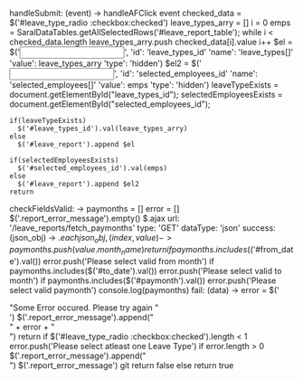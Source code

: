 
  handleSubmit: (event) ->
    handleAFClick event
    checked_data = $('#leave_type_radio :checkbox:checked')
    leave_types_arry = []
    i = 0
    emps = SaralDataTables.getAllSelectedRows('#leave_report_table');
    while i < checked_data.length
      leave_types_arry.push checked_data[i].value
      i++
    $el = $('<input />',
      'id': 'leave_types_id'
      'name': 'leave_types[]'
      'value': leave_types_arry
      'type': 'hidden')
    $el2 = $('<input />',
      'id': 'selected_employees_id'
      'name': 'selected_employees[]'
      'value': emps
      'type': 'hidden')
    leaveTypeExists = document.getElementById("leave_types_id");
    selectedEmployeesExists = document.getElementById("selected_employees_id");

    if(leaveTypeExists)
      $('#leave_types_id').val(leave_types_arry)
    else
      $('#leave_report').append $el

    if(selectedEmployeesExists)
      $('#selected_employees_id').val(emps)
    else
      $('#leave_report').append $el2
    return

  checkFieldsValid: ->
    paymonths = []
    error = []
    $('.report_error_message').empty()
    $.ajax
      url: '/leave_reports/fetch_paymonths'
      type: 'GET'
      dataType: 'json'
      success: (json_obj) ->
        $.each json_obj, (index, value) ->
          paymonths.push(value.month_name)
          return
        if paymonths.includes($('#from_date').val())
          error.push('Please select valid from month')
        if paymonths.includes($('#to_date').val())
          error.push('Please select valid to month')
        if paymonths.includes($('#paymonth').val())
          error.push('Please select valid paymonth')
        console.log(paymonths)
      fail: (data) ->
        error = $('<div>"Some Error occured. Please try again "</div>')
        $('.report_error_message').append("<div class='alert alert-danger'>" + error + "</div>")
        return
    if $('#leave_type_radio :checkbox:checked').length < 1
      error.push('Please select atleast one Leave Type')
    if error.length > 0
      $('.report_error_message').append("<div class='alert alert-danger'></div>")
      $('.report_error_message')
      git
      return false
    else
      return true
